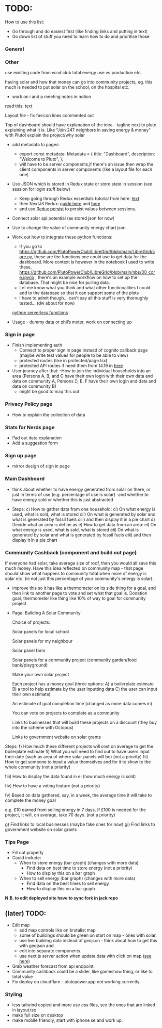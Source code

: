 # TODO:

How to use this list:

- Go through and do easiest first (like finding links and putting in text)
- Go down list of stuff you need to learn how to do and prioritise those

### General

### Other

use existing code from wind club total energy use vs production etc.

having solar and how that money can go into community projects, eg. this much is needed to put solar on the school, on the hospital etc.

- work on i and p meeting notes in notion

read this: [text](https://www.theatlantic.com/science/archive/2024/10/solar-power-energy-revolution-global-south/680351/)

Layout file - fix favicon lines commented out

Top of dashboard should have explanation of the idea - tagline next to pluto explaining what it is. Like "Join 247 neighbors in saving energy & money" with Pluto! explain the project/why solar

- add metadata to pages:

  - export const metadata: Metadata = {
    title: "Dashboard",
    description: "Welcome to Pluto",
    };
  - will have to be server components,if there's an issue then wrap the client components in server components (like a layout file for each one)

- Use JSON which is stored in Redux state or store state in session (see session for login stuff below)

  - Keep going through Redux essentials tutorial from here: [text](https://redux.js.org/tutorials/essentials/part-3-data-flow)
  - then NextJS Redux: [guide here](https://redux.js.org/usage/nextjs) and [here](https://blog.logrocket.com/use-redux-next-js/#creating-slice)
  - and use [Redux persist](https://blog.logrocket.com/persist-state-redux-persist-redux-toolkit-react/) to persist values between sessions.

- Connect solar api potential (as stored json for now)

- Use to change the value of community energy chart json

- Work out how to integrate these python functions:

  - If you go to https://github.com/PlutoPowerClub/LibreGrid/blob/main/LibreGrid/core.py, these are the functions one could use to get data for the dashboard. More context is however in the notebook I used to write these, https://github.com/PlutoPowerClub/LibreGrid/blob/main/nbs/00_core.ipynb , there's an example workflow on how to set up the database. That might be nice for pulling data.
  - Let me know what you think and what other functionalities I could add to the database so that it can support some of the plots
  - I have to admit though... can't say all this stuff is very thoroughly tested... (dw about for now)

  [python serverless functions](https://www.reddit.com/r/nextjs/comments/1brms6j/python_serverless_function_with_next_js/)

- Usage - dummy data or phil’s meter, work on connecting up

### Sign in page

- Finish implementing auth
  - Connect to proper sign in page instead of cognito callback page (maybe write test values for people to be able to view)
  - protected routes (like in protected/page.tsx)
  - protected API routes if need them from 14.19 in [here](https://www.youtube.com/watch?v=md65iBX5Gxg&t=381s)
- User journey after that:
  -How to join the individual households into an area (Persons A, B, and C have their own login with their own data and data on community A, Persons D, E, F have their own login and data and data on community B)
  - might be good to map this out

### Privacy Policy page

- How to explain the collection of data

### Stats for Nerds page

- Pad out data explanation
- Add a suggestion form

### Sign up page

- mirror design of sign in page

### Main Dashboard

- think about whether to have energy generated from solar on there, or just in terms of use (e.g. percentage of use is solar)
  -and whether to have energy sold or whether this is just abstracted

- Steps:
  c) How to gather data from one household:
  ci) On what energy is used, what is sold, what is stored
  cii) On what is generated by solar and what is generated by fossil fuels
  ciii) and then display it in a pie chart
  d) Decide what an area is define as
  e) How to get data from an area:
  ei) On what energy is used, what is sold, what is stored
  eii) On what is generated by solar and what is generated by fossil fuels
  eiii) and then display it in a pie chart

### Community Cashback (component and build out page)

If everyone had solar, take average size of roof, then you would all save this much money. Have this idea reflected on community map - that page should show what happens to community total when more of energy is solar etc. (ie not just this percentage of your community's energy is solar).

- improve this so it has like a thermometer on its side thing for a goal, and then link to another page to vote and set what that goal is. Donation goal, thermometer like thing like 10% of way to goal for community project
- Page:
  Building A Solar Community

  Choice of projects:

  Solar panels for local school

  Solar panels for my neighbour

  Solar panel farm

  Solar panels for a community project (community garden/food bank/playground)

  Make your own solar project

  Each project has a money goal (three options: A) a boilerplate estimate B) a tool to help estimate by the user inputting data C) the user can input their own estimate)

  An estimate of goal completion time (changed as more data comes in)

  You can vote on projects to complete as a community

  Links to businesses that will build these projects on a discount (they buy into the scheme with Octopus)

  Links to government website on solar grants

Steps:
f) How much these different projects will cost on average to get the boilerplate estimate
fi) What you will need to find out to have users input their date (such as area of where solar panels will be) (not a priority)
fii) How to get someone to input a value themselves and for it to show to the whole community (not a priority)

fiii) How to display the data found in ei (how much energy is sold)

fiv) How to have a voting feature (not a priority)

fv) Based on data gathered, say, in a week, the average time it will take to complete the money goal

e.g. £10 earned from selling energy in 7 days. If £100 is needed for the project, it will, on average, take 70 days. (not a priority)

g) Find links to local businesses (maybe fake ones for now)
gi) Find links to government website on solar grants

### Tips Page

- Fill out properly
- Could include:
  - When to store energy (bar graph) (changes with more data)
    - Find data on best time to store energy (not a priority)
    - How to display this on a bar graph
  - When to sell energy (bar graph) (changes with more data)
    - Find data on the best times to sell energy
    - How to display this on a bar graph

**N.B. to edit deployed site have to sync fork in jack repo**

## (later) TODO:

- Edit map
  - add map controls like on brutalist map
  - some of buildings should be green on start on map - ones with solar.
  - use live building data instead of geojson - think about how to get this with geojson and
  - edit into separate components.
  - use next js server action when update data with click on map ([see here](https://www.youtube.com/watch?v=O94ESaJtHtM))
- Grab weather forecast from api endpoint.
- Community cashback could be a slider, like gameshow thing, or like to total value
- Fix deploy on cloudflare - plutopower.app not working currently.

### Styling

- less tailwind copied and more use css files, see the ones that are linked in layout.tsx
- make full size on desktop
- make mobile friendly, start with iphone se and work up.
